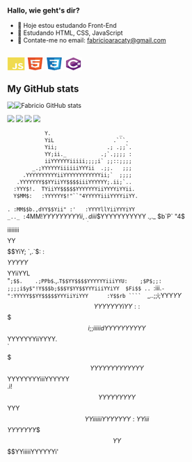 ### Hallo, wie geht's dir?
- 🔭 Hoje estou estudando Front-End
- 🌱 Estudando HTML, CSS, JavaScript
- 💬 Contate-me no email: fabricioaracaty@gmail.com
<div style="display: inline_block"><br>

  <img align="center" alt="Fabricio-Js" height="30" width="40" src="https://raw.githubusercontent.com/devicons/devicon/master/icons/javascript/javascript-plain.svg">
  <img align="center" alt="Fabricio-Ts" height="30" width="40" src="https://raw.githubusercontent.com/devicons/devicon/master/icons/html5/html5-original.svg">
  <img align="center" alt="Fabricio-CSS" height="30" width="40" src="https://raw.githubusercontent.com/devicons/devicon/master/icons/css3/css3-original.svg">
  <img align="center" alt="Fabricio-Python" height="30" width="40" src="https://raw.githubusercontent.com/devicons/devicon/master/icons/csharp/csharp-original.svg">
    
  ## My GitHub stats
  
<img align="left" src="https://github-readme-stats.vercel.app/api/top-langs/?username=FabricioAracaty&langs_count=9&layout=compact&theme=dracula&hide=java,scss,gdscript" />
 
  ![Fabricio GitHub stats](https://github-readme-stats.vercel.app/api?username=FabricioAracaty&show_icons=true&theme=dracula&count_private=true)
 
  <a href="https://www.instagram.com/fabricioaracaty/"><img src="https://img.shields.io/badge/-Instagram-%23E4405F?style=for-the-badge&logo=instagram&logoColor=white" target="_blank"></a>
 	 <a href="https://discord.gg/h3EznQ8Y" target="_blank"><img src="https://img.shields.io/badge/Discord-7289DA?style=for-the-badge&logo=discord&logoColor=white" target="_blank"></a> 
  <a href="https://www.youtube.com/channel/UCL3VUrHQJ9HQJQl-bpdHgVg"><img src="https://img.shields.io/badge/YouTube-FF0000?style=for-the-badge&logo=youtube&logoColor=white" target="_blank"></a>
  <a href="https://www.linkedin.com/in/fabr%C3%ADcio-queiroz-aracaty-7b1261143/"><img src="https://img.shields.io/badge/-LinkedIn-%230077B5?style=for-the-badge&logo=linkedin&logoColor=white" target="_blank"></a> 
  
</div>

                Y.                      _   
                YiL                   .```.  
                Yii;                .; .;;`.    
                YY;ii._           .;`.;;;; :             
                iiYYYYYYiiiii;;;;i` ;;::;;;;    
            _.;YYYYYYiiiiiiYYYii  .;;.   ;;; 
         .YYYYYYYYYYiiYYYYYYYYYYYYii;`  ;;;;    
       .YYYYYYY$$YYiiYY$$$$iiiYYYYYY;.ii;`..   
      :YYY$!.  TYiiYY$$$$$YYYYYYYiiYYYYiYYii.    
      Y$MM$:   :YYYYYY$!"``"4YYYYYiiiYYYYiiYY.    
   `. :MM$$b.,dYY$$Yii" :'   :YYYYllYiiYYYiYY                                       
_.._ :`4MM$!YYYYYYYYYii,.__.diii$$YYYYYYYYYYY 
.,._ $b`P`     "4$$$$$iiiiiiii$$$$YY$$$$$$YiY;         
   `,.`$:       :$$$$$$$$$YYYYY$$$$$$$$$YYiiYYL  
    "`;$$.    .;PPb$`.,.``T$$YY$$$$YYYYYYiiiYYU:   
    ;$P$;;: ;;;;i$y$"!Y$$$b;$$$Y$YY$$YYYiiiYYiYY 
    $Fi$$ .. ``:iii.`-":YYYYY$$YY$$$$$YYYiiYiYYY     
    :Y$$rb ````  `_..;;i;YYY$YY$$$$$$$YYYYYYYiYY:    
     :$$$$$i;;iiiiidYYYYYYYYYY$$$$$$YYYYYYYiiYYYY.       
      `$$$$$$$YYYYYYYYYYYYY$$$$$$YYYYYYYYiiiYYYYYY    
      .i!$$$$$$YYYYYYYYY$$$$$$YYY$$YYiiiiiiYYYYYYY    
     :YYiii$$$$$$$YYYYYYY$$$$YY$$$$YYiiiiiYYYYYYi'
